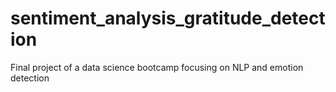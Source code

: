 # sentiment_analysis_gratitude_detection
Final project of a data science bootcamp focusing on NLP and emotion detection
